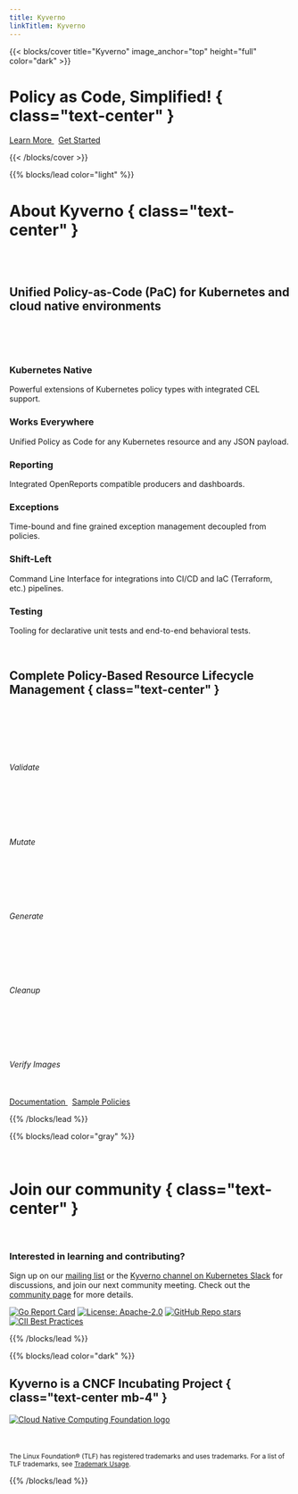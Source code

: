 ```yaml
---
title: Kyverno
linkTitlem: Kyverno
---
```


{{< blocks/cover title="Kyverno" image_anchor="top" height="full" color="dark" >}}

# Policy as Code, Simplified! { class="text-center" }

<div class="mt-5 mx-auto">
	<a class="btn btn-lg btn-primary mr-3 mb-4" href="#about-kyverno">
		Learn More <i class="fa fa-chalkboard-teacher ml-2"></i>
	</a>
	&nbsp;
	<a class="btn btn-lg btn-secondary mr-3 mb-4" href="docs/introduction/#quick-start-guides">
		Get Started <i class="fa fa-arrow-alt-circle-right ml-2 "></i>
	</a>
	<p>
		<a class="btn btn-link text-info" href="#about-kyverno" aria-label="Read more">
			<i class="fa fa-chevron-circle-down" style="font-size: 400%"></i>
		</a>
	</p>
</div>

{{< /blocks/cover >}}

{{% blocks/lead color="light" %}}
<br/>

# About Kyverno { class="text-center" }

<br/>
<br/>

<h2>
Unified Policy-as-Code (PaC) for Kubernetes and cloud native environments
</h2>
<br/>

<p style="line-height:1.5">

<br/>

<div class="row">
  <div class="col-lg-4 col-md-6 mb-4">
    <div class="card h-100 border-0 shadow-sm text-center" style="transition: transform 0.2s;">
      <div class="card-body p-4">
        <div class="mb-3">
          <i class="fa fa-cube fa-3x text-primary"></i>
        </div>
        <h3 class="card-title font-weight-bold mb-3">Kubernetes Native</h3>
        <p class="card-text text-muted mb-3">Powerful extensions of Kubernetes policy types with integrated CEL support.</p>
      </div>
    </div>
  </div>
  
  <div class="col-lg-4 col-md-6 mb-4">
    <div class="card h-100 border-0 shadow-sm text-center" style="transition: transform 0.2s;">
      <div class="card-body p-4">
        <div class="mb-3">
          <i class="fa fa-globe fa-3x text-primary"></i>
        </div>
        <h3 class="card-title font-weight-bold mb-3">Works Everywhere</h3>
        <p class="card-text text-muted mb-3">Unified Policy as Code for any Kubernetes resource and any JSON payload.</p>
      </div>
    </div>
  </div>
  
  <div class="col-lg-4 col-md-6 mb-4">
    <div class="card h-100 border-0 shadow-sm text-center" style="transition: transform 0.2s;">
      <div class="card-body p-4">
        <div class="mb-3">
          <i class="fa fa-chart-bar fa-3x text-primary"></i>
        </div>
        <h3 class="card-title font-weight-bold mb-3">Reporting</h3>
        <p class="card-text text-muted mb-3">Integrated OpenReports compatible producers and dashboards.</p>
      </div>
    </div>
  </div>
  
  <div class="col-lg-4 col-md-6 mb-4">
    <div class="card h-100 border-0 shadow-sm text-center" style="transition: transform 0.2s;">
      <div class="card-body p-4">
        <div class="mb-3">
          <i class="fa fa-exclamation-triangle fa-3x text-primary"></i>
        </div>
        <h3 class="card-title font-weight-bold mb-3">Exceptions</h3>
        <p class="card-text text-muted mb-3">Time-bound and fine grained exception management decoupled from policies.</p>
      </div>
    </div>
  </div>
  
  <div class="col-lg-4 col-md-6 mb-4">
    <div class="card h-100 border-0 shadow-sm text-center" style="transition: transform 0.2s;">
      <div class="card-body p-4">
        <div class="mb-3">
          <i class="fa fa-terminal fa-3x text-primary"></i>
        </div>
        <h3 class="card-title font-weight-bold mb-3">Shift-Left</h3>
        <p class="card-text text-muted mb-3">Command Line Interface for integrations into CI/CD and IaC (Terraform, etc.) pipelines.</p>
      </div>
    </div>
  </div>
  
  <div class="col-lg-4 col-md-6 mb-4">
    <div class="card h-100 border-0 shadow-sm text-center" style="transition: transform 0.2s;">
      <div class="card-body p-4">
        <div class="mb-3">
          <i class="fa fa-vial fa-3x text-primary"></i>
        </div>
        <h3 class="card-title font-weight-bold mb-3">Testing</h3>
        <p class="card-text text-muted mb-3">Tooling for declarative unit tests and end-to-end behavioral tests.</p>
      </div>
    </div>
  </div>
</div>

<br/>

## Complete Policy-Based Resource Lifecycle Management { class="text-center" }

<br/>

<div class="row justify-content-center">
  <div class="col-lg-2 col-md-4 col-6 mb-4">
    <div class="text-center">
      <div class="bg-success text-white rounded-circle d-inline-flex align-items-center justify-content-center mb-3" style="width: 64px; height: 64px;">
        <i class="fa fa-check-circle fa-2x"></i>
      </div>
      <h6 class="font-weight-bold">Validate</h6>
    </div>
  </div>
  
  <div class="col-lg-2 col-md-4 col-6 mb-4">
    <div class="text-center">
      <div class="bg-primary text-white rounded-circle d-inline-flex align-items-center justify-content-center mb-3" style="width: 64px; height: 64px;">
        <i class="fa fa-edit fa-2x"></i>
      </div>
      <h6 class="font-weight-bold">Mutate</h6>
    </div>
  </div>
  
  <div class="col-lg-2 col-md-4 col-6 mb-4">
    <div class="text-center">
      <div class="bg-info text-white rounded-circle d-inline-flex align-items-center justify-content-center mb-3" style="width: 64px; height: 64px;">
        <i class="fa fa-plus-circle fa-2x"></i>
      </div>
      <h6 class="font-weight-bold">Generate</h6>
    </div>
  </div>
  
  <div class="col-lg-2 col-md-4 col-6 mb-4">
    <div class="text-center">
      <div class="bg-warning text-white rounded-circle d-inline-flex align-items-center justify-content-center mb-3" style="width: 64px; height: 64px;">
        <i class="fa fa-trash-alt fa-2x"></i>
      </div>
      <h6 class="font-weight-bold">Cleanup</h6>
    </div>
  </div>
  
  <div class="col-lg-2 col-md-4 col-6 mb-4">
    <div class="text-center">
      <div class="bg-danger text-white rounded-circle d-inline-flex align-items-center justify-content-center mb-3" style="width: 64px; height: 64px;">
        <i class="fa fa-shield-alt fa-2x"></i>
      </div>
      <h6 class="font-weight-bold">Verify Images</h6>
    </div>
  </div>
</div>

<!-- Buttons -->
<br/>
<div class="mt-5 mx-auto">
	<a class="btn btn-lg btn-primary mr-3 mb-4" href="docs/introduction/">
		Documentation <i class="fa fa-book ml-2"></i>
	</a>
	&nbsp;
	<a class="btn btn-lg btn-secondary mr-3 mb-4" href="/policies/">
		Sample Policies <i class="fa fa-shield-alt ml-2 "></i>
  	</a>	
</div>

{{% /blocks/lead %}}


{{% blocks/lead color="gray" %}}

<br/>

# Join our community { class="text-center" }

<br/>

### Interested in learning and contributing?

<p class="mt-5 mx-auto">
	Sign up on our <a href="https://groups.google.com/g/kyverno" target="_blank">mailing list</a> 
	or the <a href="https://slack.k8s.io/#kyverno" target="_blank">Kyverno channel on Kubernetes Slack</a> for discussions, and join 
	our next community meeting. Check out the <a href="/community/" target="_blank">community page</a> for more details. 
</p>

[![Go Report Card](https://goreportcard.com/badge/github.com/kyverno/kyverno)](https://goreportcard.com/report/github.com/kyverno/kyverno)
[![License: Apache-2.0](https://img.shields.io/github/license/kyverno/kyverno?color=blue)](https://github.com/kyverno/kyverno/)
[![GitHub Repo stars](https://img.shields.io/github/stars/kyverno/kyverno)](https://github.com/kyverno/kyverno/stargazers)
[![CII Best Practices](https://bestpractices.coreinfrastructure.org/projects/5327/badge)](https://bestpractices.coreinfrastructure.org/projects/5327)

{{% /blocks/lead %}}

{{% blocks/lead color="dark" %}}

## Kyverno is a CNCF Incubating Project { class="text-center mb-4" }

<a href="https://www.cncf.io" target="blank">
	<img class="cncf-logo img-fluid" src="/images/logo_cloudnative.png" alt="Cloud Native Computing Foundation logo">
</a>

<br/>
<br/>
<br/>
<br/>

<div class="mt-8 mx-auto">
	<small class="text-white">The Linux Foundation® (TLF) has registered trademarks and uses trademarks. For a list of TLF trademarks, see <a href="https://www.linuxfoundation.org/trademark-usage/">Trademark Usage</a>.</small>
</div>

{{% /blocks/lead %}}
